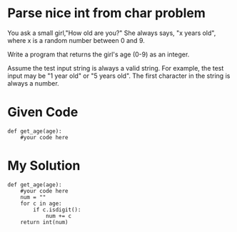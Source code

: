 # Parse nice int from char problem

You ask a small girl,"How old are you?" She always says, "x years old", where x is a random number between 0 and 9.

Write a program that returns the girl's age (0-9) as an integer.

Assume the test input string is always a valid string. For example, the test input may be "1 year old" or "5 years old". The first character in the string is always a number.

# Given Code

```{python}
def get_age(age):
    #your code here
```

# My Solution

```{python}
def get_age(age):
    #your code here
    num = ""
    for c in age:
        if c.isdigit():
            num += c
    return int(num)
```
